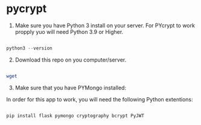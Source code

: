 # pycrypt
 

 1. Make sure you have Python 3 install on your server. For PYcrypt to work propply yuo will need Python 3.9 or Higher.

 ```python

 python3 --version

 ```

 2. Download this repo on you computer/server.

 ```bash

 wget

 ```

 3. Make sure that you have PYMongo installed:


In order for this app to work, you will need the following Python extentions:

```python

pip install flask pymongo cryptography bcrypt PyJWT

```
